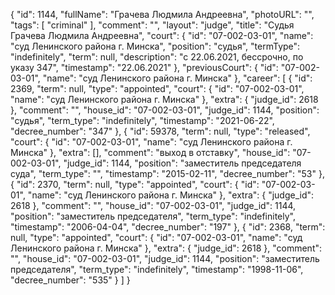 {
    "id": 1144,
    "fullName": "Грачева Людмила Андреевна",
    "photoURL": "",
    "tags": [
        "criminal"
    ],
    "comment": "",
    "layout": "judge",
    "title": "Судья Грачева Людмила Андреевна",
    "court": {
        "id": "07-002-03-01",
        "name": "суд Ленинского района г. Минска",
        "position": "судья",
        "termType": "indefinitely",
        "term": null,
        "description": "c 22.06.2021, бессрочно, по указу 347",
        "timestamp": "22.06.2021"
    },
    "previousCourt": {
        "id": "07-002-03-01",
        "name": "суд Ленинского района г. Минска"
    },
    "career": [
        {
            "id": 2369,
            "term": null,
            "type": "appointed",
            "court": {
                "id": "07-002-03-01",
                "name": "суд Ленинского района г. Минска"
            },
            "extra": {
                "judge_id": 2618
            },
            "comment": "",
            "house_id": "07-002-03-01",
            "judge_id": 1144,
            "position": "судья",
            "term_type": "indefinitely",
            "timestamp": "2021-06-22",
            "decree_number": "347"
        },
        {
            "id": 59378,
            "term": null,
            "type": "released",
            "court": {
                "id": "07-002-03-01",
                "name": "суд Ленинского района г. Минска"
            },
            "extra": [],
            "comment": "выход в отставку",
            "house_id": "07-002-03-01",
            "judge_id": 1144,
            "position": "заместитель председателя суда",
            "term_type": "",
            "timestamp": "2015-02-11",
            "decree_number": "53"
        },
        {
            "id": 2370,
            "term": null,
            "type": "appointed",
            "court": {
                "id": "07-002-03-01",
                "name": "суд Ленинского района г. Минска"
            },
            "extra": {
                "judge_id": 2618
            },
            "comment": "",
            "house_id": "07-002-03-01",
            "judge_id": 1144,
            "position": "заместитель председателя",
            "term_type": "indefinitely",
            "timestamp": "2006-04-04",
            "decree_number": "197"
        },
        {
            "id": 2368,
            "term": null,
            "type": "appointed",
            "court": {
                "id": "07-002-03-01",
                "name": "суд Ленинского района г. Минска"
            },
            "extra": {
                "judge_id": 2618
            },
            "comment": "",
            "house_id": "07-002-03-01",
            "judge_id": 1144,
            "position": "заместитель председателя",
            "term_type": "indefinitely",
            "timestamp": "1998-11-06",
            "decree_number": "535"
        }
    ]
}